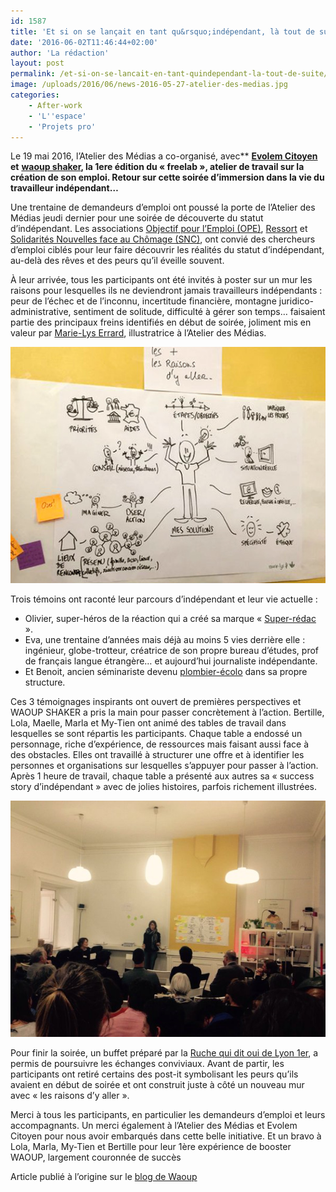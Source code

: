 ```yaml
---
id: 1587
title: 'Et si on se lançait en tant qu&rsquo;indépendant, là tout de suite ???'
date: '2016-06-02T11:46:44+02:00'
author: 'La rédaction'
layout: post
permalink: /et-si-on-se-lancait-en-tant-quindependant-la-tout-de-suite/
image: /uploads/2016/06/news-2016-05-27-atelier-des-medias.jpg
categories:
    - After-work
    - 'L''espace'
    - 'Projets pro'
---
```


Le 19 mai 2016, l’Atelier des Médias a co-organisé, avec** [**Evolem Citoyen**](http://evolem-citoyen.com) **et** [**waoup shaker**](http://waoupshaker.org)**, la 1ere édition du « freelab », atelier de travail sur la création de son emploi. Retour sur cette soirée d’immersion dans la vie du travailleur indépendant…**

<span style="font-weight: 400;">Une trentaine de demandeurs d’emploi ont poussé la porte de l’Atelier des Médias jeudi dernier pour une soirée de découverte du statut d’indépendant. Les associations </span>[<span style="font-weight: 400;">Objectif pour l’Emploi (OPE)</span>](http://objectif-pour-emploi.fr)<span style="font-weight: 400;">, </span>[<span style="font-weight: 400;">Ressort</span>](http://www.ressortweb.fr)<span style="font-weight: 400;"> et </span>[<span style="font-weight: 400;">Solidarités Nouvelles face au Chômage (SNC)</span>](http://snc.asso.fr)<span style="font-weight: 400;">, ont convié des chercheurs d’emploi ciblés pour leur faire découvrir les réalités du statut d’indépendant, au-delà des rêves et des peurs qu’il éveille souvent.</span>

<span style="font-weight: 400;">À leur arrivée, tous les participants ont été invités à poster sur un mur les raisons pour lesquelles ils ne deviendront jamais travailleurs indépendants : peur de l’échec et de l’inconnu, incertitude financière, montagne juridico-administrative, sentiment de solitude, difficulté à gérer son temps… faisaient partie des principaux freins identifiés en début de soirée, joliment mis en valeur par </span>[<span style="font-weight: 400;">Marie-Lys Errard</span>](http://www.marie-lys.fr/)<span style="font-weight: 400;">, illustratrice à l’Atelier des Médias.</span>

[![news-2016-05-27-atelier-des-medias](/uploads/2016/06/news-2016-05-27-atelier-des-medias.jpg)](/uploads/2016/06/news-2016-05-27-atelier-des-medias.jpg)

<span style="font-weight: 400;">Trois témoins ont raconté leur parcours d’indépendant et leur vie actuelle :</span>

- <span style="font-weight: 400;">Olivier, super-héros de la réaction qui a créé sa marque « </span>[<span style="font-weight: 400;">Super-rédac</span>](http://www.super-redac.fr)<span style="font-weight: 400;"> ».</span>
- <span style="font-weight: 400;">Eva, une trentaine d’années mais déjà au moins 5 vies derrière elle : ingénieur, globe-trotteur, créatrice de son propre bureau d’études, prof de français langue étrangère… et aujourd’hui journaliste indépendante.</span>
- <span style="font-weight: 400;">Et Benoit, ancien séminariste devenu </span>[<span style="font-weight: 400;">plombier-écolo</span>](http://www.rakor.fr/)<span style="font-weight: 400;"> dans sa propre structure. </span>

<span style="font-weight: 400;">Ces 3 témoignages inspirants ont ouvert de premières perspectives et WAOUP SHAKER a pris la main pour passer concrètement à l’action. Bertille, Lola, Maelle, Marla et My-Tien ont animé des tables de travail dans lesquelles se sont répartis les participants. Chaque table a endossé un personnage, riche d’expérience, de ressources mais faisant aussi face à des obstacles. Elles ont travaillé à structurer une offre et à identifier les personnes et organisations sur lesquelles s’appuyer pour passer à l’action. Après 1 heure de travail, chaque table a présenté aux autres sa « success story d’indépendant » avec de jolies histoires, parfois richement illustrées.</span>

[![1](/uploads/2016/06/1.png)](/uploads/2016/06/1.png)

<span style="font-weight: 400;">Pour finir la soirée, un buffet préparé par la </span>[<span style="font-weight: 400;">Ruche qui dit oui de Lyon 1</span><span style="font-weight: 400;">er</span>](https://laruchequiditoui.fr/fr/assemblies/2772)<span style="font-weight: 400;">, a permis de poursuivre les échanges conviviaux. Avant de partir, les participants ont retiré certains des post-it symbolisant les peurs qu’ils avaient en début de soirée et ont construit juste à côté un nouveau mur avec « les raisons d’y aller ».</span>

<span style="font-weight: 400;">Merci à tous les participants, en particulier les demandeurs d’emploi et leurs accompagnants. Un merci également à l’Atelier des Médias et Evolem Citoyen pour nous avoir embarqués dans cette belle initiative. Et un bravo à Lola, Marla, My-Tien et Bertille pour leur 1ère expérience de booster WAOUP, largement couronnée de succès</span>

Article publié à l’origine sur le [blog de Waoup](http://www.waoup.com/shaker-et-si-on-se-lancait-en-tant-quindependant-la-tout-de-suite-emploi/)